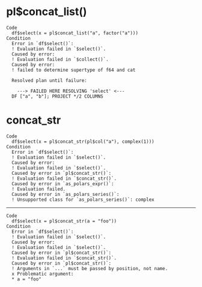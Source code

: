 # pl$concat_list()

    Code
      df$select(x = pl$concat_list("a", factor("a")))
    Condition
      Error in `df$select()`:
      ! Evaluation failed in `$select()`.
      Caused by error:
      ! Evaluation failed in `$collect()`.
      Caused by error:
      ! failed to determine supertype of f64 and cat
      
      Resolved plan until failure:
      
      	---> FAILED HERE RESOLVING 'select' <---
      DF ["a", "b"]; PROJECT */2 COLUMNS

# concat_str

    Code
      df$select(x = pl$concat_str(pl$col("a"), complex(1)))
    Condition
      Error in `df$select()`:
      ! Evaluation failed in `$select()`.
      Caused by error:
      ! Evaluation failed in `$select()`.
      Caused by error in `pl$concat_str()`:
      ! Evaluation failed in `$concat_str()`.
      Caused by error in `as_polars_expr()`:
      ! Evaluation failed.
      Caused by error in `as_polars_series()`:
      ! Unsupported class for `as_polars_series()`: complex

---

    Code
      df$select(x = pl$concat_str(a = "foo"))
    Condition
      Error in `df$select()`:
      ! Evaluation failed in `$select()`.
      Caused by error:
      ! Evaluation failed in `$select()`.
      Caused by error in `pl$concat_str()`:
      ! Evaluation failed in `$concat_str()`.
      Caused by error in `pl$concat_str()`:
      ! Arguments in `...` must be passed by position, not name.
      x Problematic argument:
      * a = "foo"

